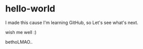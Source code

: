 # hello-world

I made this cause I'm learning GitHub, so Let's see what's next.

wish me well :)


bethoLMAO..
